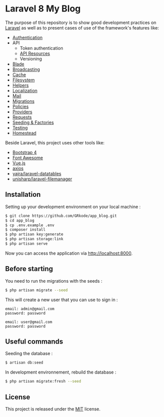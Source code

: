 # Laravel 8 My Blog

The purpose of this repository is to show good development practices on [Laravel](http://laravel.com/) as well as to present cases of use of the framework's features like:

- [Authentication](https://laravel.com/docs/8.x/authentication)
- API
    - Token authentication
    - [API Resources](https://laravel.com/docs/8.x/eloquent-resources)
    - Versioning
- [Blade](https://laravel.com/docs/8.x/blade)
- [Broadcasting](https://laravel.com/docs/8.x/broadcasting)
- [Cache](https://laravel.com/docs/8.x/cache)
- [Filesystem](https://laravel.com/docs/8.x/filesystem)
- [Helpers](https://laravel.com/docs/8.x/helpers)
- [Localization](https://laravel.com/docs/8.x/localization)
- [Mail](https://laravel.com/docs/8.x/mail)
- [Migrations](https://laravel.com/docs/8.x/migrations)
- [Policies](https://laravel.com/docs/8.x/authorization)
- [Providers](https://laravel.com/docs/8.x/providers)
- [Requests](https://laravel.com/docs/8.x/validation#form-request-validation)
- [Seeding & Factories](https://laravel.com/docs/8.x/seeding)
- [Testing](https://laravel.com/docs/8.x/testing)
- [Homestead](https://laravel.com/docs/8.x/homestead)

Beside Laravel, this project uses other tools like:

- [Bootstrap 4](https://getbootstrap.com/)
- [Font Awesome](http://fontawesome.io/)
- [Vue.js](https://vuejs.org/)
- [axios](https://github.com/mzabriskie/axios)
- [yajra/laravel-datatables](https://github.com/yajra/laravel-datatables)
- [unisharp/laravel-filemanager](https://github.com/UniSharp/laravel-filemanager)

## Installation

Setting up your development environment on your local machine :
```bash
$ git clone https://github.com/GRkode/app_blog.git
$ cd app_blog
$ cp .env.example .env
$ composer install
$ php artisan key:generate
$ php artisan storage:link
$ php artisan serve
```

Now you can access the application via [http://localhost:8000](http://localhost:8000).

## Before starting
You need to run the migrations with the seeds :
```bash
$ php artisan migrate --seed
```

This will create a new user that you can use to sign in :
```Admin user
email: admin@gmail.com
password: password
```
```user
email: user@gmail.com
password: password
```

## Useful commands
Seeding the database :
```bash
$ artisan db:seed
```

In development environnement, rebuild the database :
```bash
$ php artisan migrate:fresh --seed
```

## License

This project is released under the [MIT](http://opensource.org/licenses/MIT) license.
